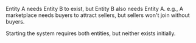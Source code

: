 
Entity A needs Entity B to exist, but Entity B also needs Entity A. e.g., A marketplace needs buyers to attract sellers, but sellers won't join without buyers.

Starting the system requires both entities, but neither exists initially.
